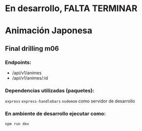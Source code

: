 # En desarrollo, FALTA TERMINAR

# Animación Japonesa
## Final drilling m06

### Endpoints:

+ /api/v1/animes
+ /api/v1/animes/:id

### Dependencias utilizadas (paquetes):

```express```
```express-handlebars```
```nodemom``` como servidor de desarrollo

### En ambiente de desarrollo ejecutar como:
```npm run dev```
